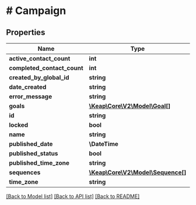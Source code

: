 # # Campaign

## Properties

Name | Type | Description | Notes
------------ | ------------- | ------------- | -------------
**active_contact_count** | **int** |  | [optional]
**completed_contact_count** | **int** |  | [optional]
**created_by_global_id** | **string** |  | [optional]
**date_created** | **string** |  | [optional]
**error_message** | **string** |  | [optional]
**goals** | [**\Keap\Core\V2\Model\Goal[]**](Goal.md) |  | [optional]
**id** | **string** |  | [optional]
**locked** | **bool** |  | [optional]
**name** | **string** |  | [optional]
**published_date** | **\DateTime** |  | [optional]
**published_status** | **bool** |  | [optional]
**published_time_zone** | **string** |  | [optional]
**sequences** | [**\Keap\Core\V2\Model\Sequence[]**](Sequence.md) |  | [optional]
**time_zone** | **string** |  | [optional]

[[Back to Model list]](../../README.md#models) [[Back to API list]](../../README.md#endpoints) [[Back to README]](../../README.md)
